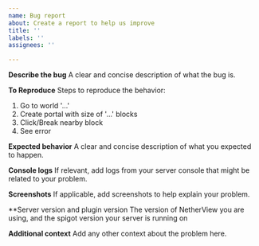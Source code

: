 ```yaml
---
name: Bug report
about: Create a report to help us improve
title: ''
labels: ''
assignees: ''

---
```


**Describe the bug**
A clear and concise description of what the bug is.

**To Reproduce**
Steps to reproduce the behavior:
1. Go to world '...'
2. Create portal with size of '...' blocks
3. Click/Break nearby block
4. See error

**Expected behavior**
A clear and concise description of what you expected to happen.

**Console logs**
If relevant, add logs from your server console that might be related to your problem.

**Screenshots**
If applicable, add screenshots to help explain your problem.

**Server version and plugin version
The version of NetherView you are using, and the spigot version your server is running on

**Additional context**
Add any other context about the problem here.
